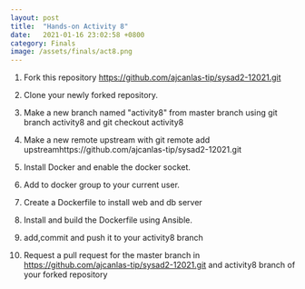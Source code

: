 ```yaml
---
layout: post
title:  "Hands-on Activity 8"
date:   2021-01-16 23:02:58 +0800
category: Finals
image: /assets/finals/act8.png
---
```

1. Fork this repository https://github.com/ajcanlas-tip/sysad2-12021.git

2. Clone your newly forked repository. 

3. Make a new branch named "activity8" from master branch using git branch activity8 and git checkout activity8

4. Make a new remote upstream with git remote add upstreamhttps://github.com/ajcanlas-tip/sysad2-12021.git

5. Install Docker and enable the docker socket.

6. Add to docker group to your current user.

7. Create a Dockerfile to install web and db server

8. Install and build the Dockerfile using Ansible.

9. add,commit and push it to your activity8 branch

10.  Request a pull request for the master branch in https://github.com/ajcanlas-tip/sysad2-12021.git  and activity8 branch of your forked repository